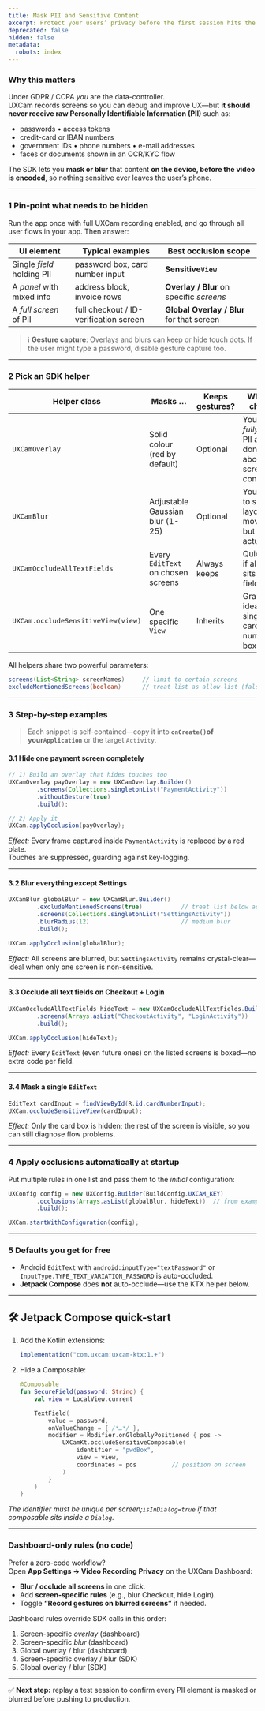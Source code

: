 ```yaml
---
title: Mask PII and Sensitive Content
excerpt: Protect your users’ privacy before the first session hits the dashboard.
deprecated: false
hidden: false
metadata:
  robots: index
---
```

### Why this matters

Under GDPR / CCPA *you* are the data-controller.\
UXCam records screens so you can debug and improve UX—but **it should never receive raw Personally Identifiable Information (PII)** such as:

* passwords • access tokens
* credit-card or IBAN numbers
* government IDs • phone numbers • e-mail addresses
* faces or documents shown in an OCR/KYC flow

The SDK lets you **mask or blur** that content **on the device, before the video is encoded**, so nothing sensitive ever leaves the user’s phone.

***

### 1  Pin-point what needs to be hidden

Run the app once with full UXCam recording enabled, and go through all user flows in your app. Then answer:

| UI element                 | Typical examples                       | Best occlusion scope                      |
| -------------------------- | -------------------------------------- | ----------------------------------------- |
| Single *field* holding PII | password box, card number input        | **Sensitive`View`**                       |
| A *panel* with mixed info  | address block, invoice rows            | **Overlay / Blur** on specific *screens*  |
| A *full screen* of PII     | full checkout / ID-verification screen | **Global Overlay / Blur** for that screen |

> ℹ️ **Gesture capture**: Overlays and blurs can keep or hide touch dots. If the user might type a password, disable gesture capture too.

***

### 2  Pick an SDK helper

| Helper class                       | Masks …                            | Keeps gestures? | When to choose                                                 |
| ---------------------------------- | ---------------------------------- | --------------- | -------------------------------------------------------------- |
| `UXCamOverlay`                     | Solid colour (red by default)      | Optional        | You must *fully* cover PII and don’t care about screen context |
| `UXCamBlur`                        | Adjustable Gaussian blur (1-25)    | Optional        | You need to see layout & movement, but not the actual data     |
| `UXCamOccludeAllTextFields`        | Every `EditText` on chosen screens | Always keeps    | Quick win if all PII sits in text fields                       |
| `UXCam.occludeSensitiveView(view)` | One specific `View`                | Inherits        | Granular—ideal for a single card-number box                    |

All helpers share two powerful parameters:

```java
screens(List<String> screenNames)     // limit to certain screens
excludeMentionedScreens(boolean)      // treat list as allow-list (false) or deny-list (true)
```

***

### 3  Step-by-step examples

> Each snippet is self-contained—copy it into **`onCreate()`of your`Application`** or the target `Activity`.

#### 3.1  Hide one payment screen completely

```java
// 1) Build an overlay that hides touches too
UXCamOverlay payOverlay = new UXCamOverlay.Builder()
        .screens(Collections.singletonList("PaymentActivity"))
        .withoutGesture(true)
        .build();

// 2) Apply it
UXCam.applyOcclusion(payOverlay);
```

*Effect:* Every frame captured inside `PaymentActivity` is replaced by a red plate.\
Touches are suppressed, guarding against key-logging.

***

#### 3.2  Blur everything **except** Settings

```java
UXCamBlur globalBlur = new UXCamBlur.Builder()
        .excludeMentionedScreens(true)           // treat list below as “allow video”
        .screens(Collections.singletonList("SettingsActivity"))
        .blurRadius(12)                          // medium blur
        .build();

UXCam.applyOcclusion(globalBlur);
```

*Effect:* All screens are blurred, but `SettingsActivity` remains crystal-clear—ideal when only one screen is non-sensitive.

***

#### 3.3  Occlude **all text fields** on Checkout + Login

```java
UXCamOccludeAllTextFields hideText = new UXCamOccludeAllTextFields.Builder()
        .screens(Arrays.asList("CheckoutActivity", "LoginActivity"))
        .build();

UXCam.applyOcclusion(hideText);
```

*Effect:* Every `EditText` (even future ones) on the listed screens is boxed—no extra code per field.

***

#### 3.4  Mask a single `EditText`

```java
EditText cardInput = findViewById(R.id.cardNumberInput);
UXCam.occludeSensitiveView(cardInput);
```

*Effect:* Only the card box is hidden; the rest of the screen is visible, so you can still diagnose flow problems.

***

### 4  Apply occlusions automatically at startup

Put multiple rules in one list and pass them to the *initial* configuration:

```java
UXConfig config = new UXConfig.Builder(BuildConfig.UXCAM_KEY)
        .occlusions(Arrays.asList(globalBlur, hideText))  // from examples above
        .build();

UXCam.startWithConfiguration(config);
```

***

### 5  Defaults you get for free

* Android `EditText` with `android:inputType="textPassword"` or\
  `InputType.TYPE_TEXT_VARIATION_PASSWORD` is auto-occluded.
* **Jetpack Compose** does **not** auto-occlude—use the KTX helper below.

***

## 🛠️ Jetpack Compose quick-start

1. Add the Kotlin extensions:

   ```gradle
   implementation("com.uxcam:uxcam-ktx:1.+")
   ```

2. Hide a Composable:

   ```kotlin
   @Composable
   fun SecureField(password: String) {
       val view = LocalView.current

       TextField(
           value = password,
           onValueChange = { /*…*/ },
           modifier = Modifier.onGloballyPositioned { pos ->
               UXCamKt.occludeSensitiveComposable(
                   identifier = "pwdBox",
                   view = view,
                   coordinates = pos          // position on screen
               )
           }
       )
   }
   ```

*The identifier must be unique per screen;`isInDialog=true` if that composable sits inside a `Dialog`.*

***

### Dashboard-only rules (no code)

Prefer a zero-code workflow?\
Open **App Settings → Video Recording Privacy** on the UXCam Dashboard:

* **Blur / occlude all screens** in one click.
* Add **screen-specific rules** (e.g., blur Checkout, hide Login).
* Toggle **“Record gestures on blurred screens”** if needed.

Dashboard rules override SDK calls in this order:

1. Screen-specific *overlay* (dashboard)
2. Screen-specific *blur* (dashboard)
3. Global overlay / blur (dashboard)
4. Screen-specific overlay / blur (SDK)
5. Global overlay / blur (SDK)

***

✅ **Next step:** replay a test session to confirm every PII element is masked or blurred before pushing to production.